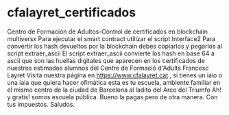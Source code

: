 # cfalayret_certificados
Centro de Formación de Adultos-Control de certificados en blockchain multiversx
Para ejecutar el smart contract utilizar el script Interface2
Para convertir los hash devueltos por la blockchain debes copiarlos y pegarlos al script extraer_ascii
El script extraer_ascii convierte los hash en base 64 a ascii que son las huellas digitales que aparecen
en los certificados de nuestros estimados alumnos del Centre de Formació d'Adults Francesc Layret
Visita nuestra página en https://www.cfalayret.cat , si tienes un iaio o una iaia que quiera hacer ofimática 
esta es tu escuela, ambiente familiar en el mismo centro de la ciudad de Barcelona al ladito del Arco del Triumfo
Ah! y gratis! somos escuela pública. Bueno la pagas pero de otra manera. Con tus impuestos.
Saludos.
